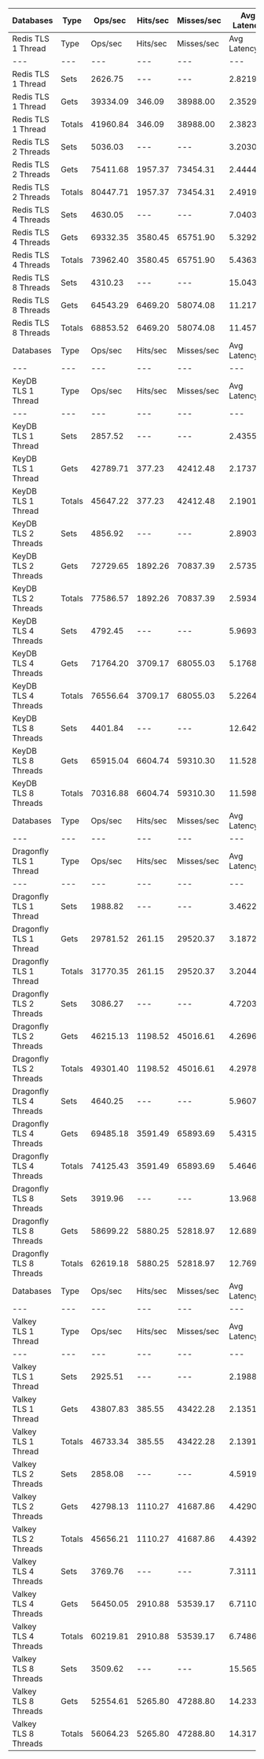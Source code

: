 | Databases | Type | Ops/sec | Hits/sec | Misses/sec | Avg Latency | p50 Latency | p99 Latency | p99.9 Latency | KB/sec |
| --- | --- | --- | --- | --- | --- | --- | --- | --- | --- |
| Redis TLS 1 Thread | Type | Ops/sec | Hits/sec | Misses/sec | Avg Latency | p50 Latency | p99 Latency | p99.9 Latency | KB/sec |
| --- | --- | --- | --- | --- | --- | --- | --- | --- | --- |
Redis TLS 1 Thread | Sets | 2626.75 | --- | --- | 2.82198 | 2.33500 | 3.72700 | 181.24700 | 1436.09 |
Redis TLS 1 Thread | Gets | 39334.09 | 346.09 | 38988.00 | 2.35295 | 2.33500 | 3.66300 | 3.98300 | 1704.45 |
Redis TLS 1 Thread | Totals | 41960.84 | 346.09 | 38988.00 | 2.38231 | 2.33500 | 3.66300 | 4.01500 | 3140.54 |
Redis TLS 2 Threads | Sets | 5036.03 | --- | --- | 3.20308 | 2.39900 | 5.27900 | 284.67100 | 2753.30 |
Redis TLS 2 Threads | Gets | 75411.68 | 1957.37 | 73454.31 | 2.44446 | 2.39900 | 4.95900 | 6.84700 | 3918.51 |
Redis TLS 2 Threads | Totals | 80447.71 | 1957.37 | 73454.31 | 2.49195 | 2.39900 | 4.99100 | 6.97500 | 6671.80 |
Redis TLS 4 Threads | Sets | 4630.05 | --- | --- | 7.04032 | 5.24700 | 11.00700 | 618.49500 | 2531.34 |
Redis TLS 4 Threads | Gets | 69332.35 | 3580.45 | 65751.90 | 5.32924 | 5.21500 | 10.49500 | 12.99100 | 4498.28 |
Redis TLS 4 Threads | Totals | 73962.40 | 3580.45 | 65751.90 | 5.43635 | 5.21500 | 10.55900 | 13.31100 | 7029.62 |
Redis TLS 8 Threads | Sets | 4310.23 | --- | --- | 15.04321 | 10.75100 | 24.31900 | 1474.55900 | 2356.49 |
Redis TLS 8 Threads | Gets | 64543.29 | 6469.20 | 58074.08 | 11.21762 | 10.75100 | 23.29500 | 29.95100 | 5764.79 |
Redis TLS 8 Threads | Totals | 68853.52 | 6469.20 | 58074.08 | 11.45710 | 10.75100 | 23.29500 | 30.59100 | 8121.28 |
| Databases | Type | Ops/sec | Hits/sec | Misses/sec | Avg Latency | p50 Latency | p99 Latency | p99.9 Latency | KB/sec |
| --- | --- | --- | --- | --- | --- | --- | --- | --- | --- |
| KeyDB TLS 1 Thread | Type | Ops/sec | Hits/sec | Misses/sec | Avg Latency | p50 Latency | p99 Latency | p99.9 Latency | KB/sec |
| --- | --- | --- | --- | --- | --- | --- | --- | --- | --- |
KeyDB TLS 1 Thread | Sets | 2857.52 | --- | --- | 2.43555 | 2.19100 | 3.42300 | 109.05500 | 1562.26 |
KeyDB TLS 1 Thread | Gets | 42789.71 | 377.23 | 42412.48 | 2.17371 | 2.17500 | 3.34300 | 3.71100 | 1854.55 |
KeyDB TLS 1 Thread | Totals | 45647.22 | 377.23 | 42412.48 | 2.19010 | 2.17500 | 3.34300 | 3.74300 | 3416.81 |
KeyDB TLS 2 Threads | Sets | 4856.92 | --- | --- | 2.89031 | 2.36700 | 6.07900 | 127.48700 | 2655.37 |
KeyDB TLS 2 Threads | Gets | 72729.65 | 1892.26 | 70837.39 | 2.57357 | 2.35100 | 5.66300 | 8.44700 | 3781.41 |
KeyDB TLS 2 Threads | Totals | 77586.57 | 1892.26 | 70837.39 | 2.59340 | 2.35100 | 5.66300 | 8.89500 | 6436.78 |
KeyDB TLS 4 Threads | Sets | 4792.45 | --- | --- | 5.96937 | 5.08700 | 12.03100 | 333.82300 | 2620.13 |
KeyDB TLS 4 Threads | Gets | 71764.20 | 3709.17 | 68055.03 | 5.17680 | 5.08700 | 11.51900 | 15.03900 | 4657.63 |
KeyDB TLS 4 Threads | Totals | 76556.64 | 3709.17 | 68055.03 | 5.22642 | 5.08700 | 11.51900 | 15.42300 | 7277.76 |
KeyDB TLS 8 Threads | Sets | 4401.84 | --- | --- | 12.64279 | 11.00700 | 27.39100 | 481.27900 | 2406.57 |
KeyDB TLS 8 Threads | Gets | 65915.04 | 6604.74 | 59310.30 | 11.52849 | 11.00700 | 26.23900 | 33.27900 | 5886.33 |
KeyDB TLS 8 Threads | Totals | 70316.88 | 6604.74 | 59310.30 | 11.59825 | 11.00700 | 26.23900 | 34.04700 | 8292.90 |
| Databases | Type | Ops/sec | Hits/sec | Misses/sec | Avg Latency | p50 Latency | p99 Latency | p99.9 Latency | KB/sec |
| --- | --- | --- | --- | --- | --- | --- | --- | --- | --- |
| Dragonfly TLS 1 Thread | Type | Ops/sec | Hits/sec | Misses/sec | Avg Latency | p50 Latency | p99 Latency | p99.9 Latency | KB/sec |
| --- | --- | --- | --- | --- | --- | --- | --- | --- | --- |
Dragonfly TLS 1 Thread | Sets | 1988.82 | --- | --- | 3.46229 | 3.11900 | 6.94300 | 111.10300 | 1087.33 |
Dragonfly TLS 1 Thread | Gets | 29781.52 | 261.15 | 29520.37 | 3.18723 | 3.10300 | 6.84700 | 7.39100 | 1290.06 |
Dragonfly TLS 1 Thread | Totals | 31770.35 | 261.15 | 29520.37 | 3.20445 | 3.10300 | 6.84700 | 7.42300 | 2377.39 |
Dragonfly TLS 2 Threads | Sets | 3086.27 | --- | --- | 4.72039 | 4.19100 | 9.59900 | 177.15100 | 1687.32 |
Dragonfly TLS 2 Threads | Gets | 46215.13 | 1198.52 | 45016.61 | 4.26967 | 4.19100 | 9.27900 | 11.19900 | 2400.89 |
Dragonfly TLS 2 Threads | Totals | 49301.40 | 1198.52 | 45016.61 | 4.29788 | 4.19100 | 9.34300 | 11.32700 | 4088.21 |
Dragonfly TLS 4 Threads | Sets | 4640.25 | --- | --- | 5.96077 | 5.43900 | 12.54300 | 212.99100 | 2536.92 |
Dragonfly TLS 4 Threads | Gets | 69485.18 | 3591.49 | 65893.69 | 5.43156 | 5.43900 | 12.09500 | 15.16700 | 4509.78 |
Dragonfly TLS 4 Threads | Totals | 74125.43 | 3591.49 | 65893.69 | 5.46468 | 5.43900 | 12.09500 | 15.55100 | 7046.70 |
Dragonfly TLS 8 Threads | Sets | 3919.96 | --- | --- | 13.96880 | 11.96700 | 32.51100 | 548.86300 | 2143.12 |
Dragonfly TLS 8 Threads | Gets | 58699.22 | 5880.25 | 52818.97 | 12.68982 | 11.96700 | 30.46300 | 48.12700 | 5241.21 |
Dragonfly TLS 8 Threads | Totals | 62619.18 | 5880.25 | 52818.97 | 12.76988 | 11.96700 | 30.59100 | 50.68700 | 7384.33 |
| Databases | Type | Ops/sec | Hits/sec | Misses/sec | Avg Latency | p50 Latency | p99 Latency | p99.9 Latency | KB/sec |
| --- | --- | --- | --- | --- | --- | --- | --- | --- | --- |
| Valkey TLS 1 Thread | Type | Ops/sec | Hits/sec | Misses/sec | Avg Latency | p50 Latency | p99 Latency | p99.9 Latency | KB/sec |
| --- | --- | --- | --- | --- | --- | --- | --- | --- | --- |
Valkey TLS 1 Thread | Sets | 2925.51 | --- | --- | 2.19889 | 2.06300 | 3.45500 | 27.13500 | 1599.43 |
Valkey TLS 1 Thread | Gets | 43807.83 | 385.55 | 43422.28 | 2.13510 | 2.06300 | 3.39100 | 4.73500 | 1898.35 |
Valkey TLS 1 Thread | Totals | 46733.34 | 385.55 | 43422.28 | 2.13910 | 2.06300 | 3.39100 | 4.92700 | 3497.78 |
Valkey TLS 2 Threads | Sets | 2858.08 | --- | --- | 4.59197 | 4.79900 | 9.15100 | 82.94300 | 1562.57 |
Valkey TLS 2 Threads | Gets | 42798.13 | 1110.27 | 41687.86 | 4.42900 | 4.79900 | 8.95900 | 11.32700 | 2223.56 |
Valkey TLS 2 Threads | Totals | 45656.21 | 1110.27 | 41687.86 | 4.43920 | 4.79900 | 9.02300 | 11.51900 | 3786.13 |
Valkey TLS 4 Threads | Sets | 3769.76 | --- | --- | 7.31111 | 6.65500 | 13.95100 | 244.73500 | 2061.01 |
Valkey TLS 4 Threads | Gets | 56450.05 | 2910.88 | 53539.17 | 6.71107 | 6.62300 | 13.43900 | 16.76700 | 3660.31 |
Valkey TLS 4 Threads | Totals | 60219.81 | 2910.88 | 53539.17 | 6.74863 | 6.62300 | 13.43900 | 17.15100 | 5721.32 |
Valkey TLS 8 Threads | Sets | 3509.62 | --- | --- | 15.56588 | 13.75900 | 29.31100 | 577.53500 | 1918.78 |
Valkey TLS 8 Threads | Gets | 52554.61 | 5265.80 | 47288.80 | 14.23393 | 13.69500 | 28.15900 | 35.58300 | 4693.11 |
Valkey TLS 8 Threads | Totals | 56064.23 | 5265.80 | 47288.80 | 14.31731 | 13.69500 | 28.15900 | 36.35100 | 6611.89 |

